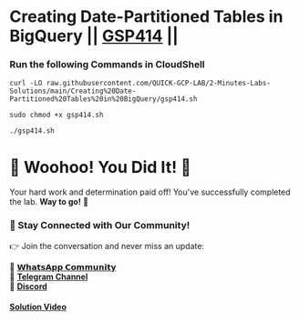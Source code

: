 # Creating Date-Partitioned Tables in BigQuery || [GSP414](https://www.cloudskillsboost.google/focuses/3694?parent=catalog) ||

### Run the following Commands in CloudShell

```
curl -LO raw.githubusercontent.com/QUICK-GCP-LAB/2-Minutes-Labs-Solutions/main/Creating%20Date-Partitioned%20Tables%20in%20BigQuery/gsp414.sh

sudo chmod +x gsp414.sh

./gsp414.sh
```

# 🎉 Woohoo! You Did It! 🎉

Your hard work and determination paid off!
You've successfully completed the lab. **Way to go!** 🚀

### 💬 Stay Connected with Our Community!

👉 Join the conversation and never miss an update:

💚 [**𝗪𝗵𝗮𝘁𝘀𝗔𝗽𝗽 𝗖𝗼𝗺𝗺𝘂𝗻𝗶𝘁𝘆**](https://chat.whatsapp.com/FYKYrKwcwYDE2Xl08SEi7D) <br>
📢 [**Telegram Channel**](https://t.me/+e1HQkO3ao2FmMGQ1) <br>
👥 [**Discord**](https://discord.gg/VzBN22adUC)

#### [Solution Video](https://www.youtube.com/@officialSheBright)

